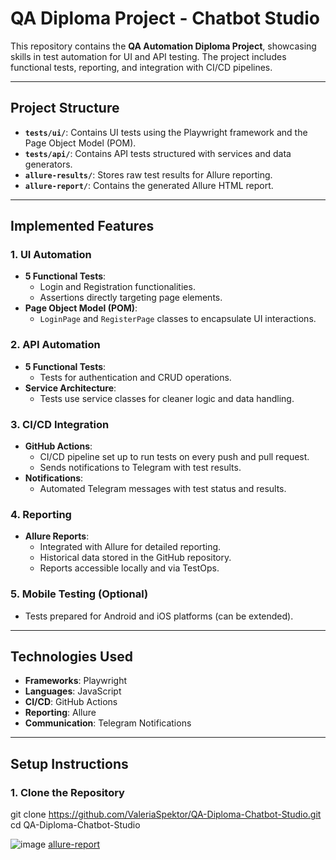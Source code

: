 # QA Diploma Project - Chatbot Studio

This repository contains the **QA Automation Diploma Project**, showcasing skills in test automation for UI and API testing. The project includes functional tests, reporting, and integration with CI/CD pipelines.

---

## **Project Structure**

- **`tests/ui/`**: Contains UI tests using the Playwright framework and the Page Object Model (POM).
- **`tests/api/`**: Contains API tests structured with services and data generators.
- **`allure-results/`**: Stores raw test results for Allure reporting.
- **`allure-report/`**: Contains the generated Allure HTML report.

---

## **Implemented Features**

### **1. UI Automation**
- **5 Functional Tests**:
  - Login and Registration functionalities.
  - Assertions directly targeting page elements.
- **Page Object Model (POM)**:
  - `LoginPage` and `RegisterPage` classes to encapsulate UI interactions.

### **2. API Automation**
- **5 Functional Tests**:
  - Tests for authentication and CRUD operations.
- **Service Architecture**:
  - Tests use service classes for cleaner logic and data handling.

### **3. CI/CD Integration**
- **GitHub Actions**:
  - CI/CD pipeline set up to run tests on every push and pull request.
  - Sends notifications to Telegram with test results.
- **Notifications**:
  - Automated Telegram messages with test status and results.

### **4. Reporting**
- **Allure Reports**:
  - Integrated with Allure for detailed reporting.
  - Historical data stored in the GitHub repository.
  - Reports accessible locally and via TestOps.

### **5. Mobile Testing (Optional)**
- Tests prepared for Android and iOS platforms (can be extended).

---

## **Technologies Used**

- **Frameworks**: Playwright
- **Languages**: JavaScript
- **CI/CD**: GitHub Actions
- **Reporting**: Allure
- **Communication**: Telegram Notifications

---

## **Setup Instructions**

### **1. Clone the Repository**

git clone https://github.com/ValeriaSpektor/QA-Diploma-Chatbot-Studio.git
cd QA-Diploma-Chatbot-Studio

![image](https://github.com/user-attachments/assets/3c4358fd-b37b-4932-99b1-c47469f64375)
[allure-report](http://10.0.0.10:64979/index.html#)
